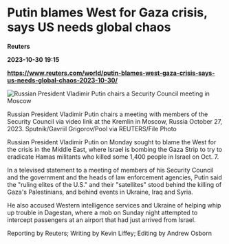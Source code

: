 # Putin blames West for Gaza crisis, says US needs global chaos
**Reuters**

**2023-10-30 19:15**

**https://www.reuters.com/world/putin-blames-west-gaza-crisis-says-us-needs-global-chaos-2023-10-30/**

![Russian President Vladimir Putin chairs a Security Council meeting in Moscow](https://www.reuters.com/resizer/c2HFH2jErnm87b-6ksWgBlal8xk=/1920x0/filters:quality(80)/cloudfront-us-east-2.images.arcpublishing.com/reuters/L77TM5PUXVOTXP5D5YKI45MBMM.jpg)

Russian President Vladimir Putin chairs a meeting with members of the Security Council via video link at the Kremlin in Moscow, Russia October 27, 2023. Sputnik/Gavriil Grigorov/Pool via REUTERS/File Photo

Russian President Vladimir Putin on Monday sought to blame the West for the crisis in the Middle East, where Israel is bombing the Gaza Strip to try to eradicate Hamas militants who killed some 1,400 people in Israel on Oct. 7.

In a televised statement to a meeting of members of his Security Council and the government and the heads of law enforcement agencies, Putin said the "ruling elites of the U.S." and their "satellites" stood behind the killing of Gaza's Palestinians, and behind events in Ukraine, Iraq and Syria.

He also accused Western intelligence services and Ukraine of helping whip up trouble in Dagestan, where a mob on Sunday night attempted to intercept passengers at an airport that had just arrived from Israel.

Reporting by Reuters; Writing by Kevin Liffey; Editing by Andrew Osborn